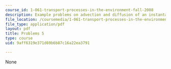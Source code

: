 ```yaml
---
course_id: 1-061-transport-processes-in-the-environment-fall-2008
description: Example problems on advection and diffusion of an instantaneous release.
file_location: /coursemedia/1-061-transport-processes-in-the-environment-fall-2008/9aff6319e371d69b6b87c16a22ea3791_problems5.pdf
file_type: application/pdf
layout: pdf
title: Problems 5
type: course
uid: 9aff6319e371d69b6b87c16a22ea3791

---
```

None